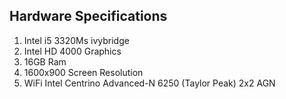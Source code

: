 ## Hardware Specifications
1. Intel i5 3320Ms ivybridge
2. Intel HD 4000 Graphics
3. 16GB Ram
4. 1600x900 Screen Resolution 
5. WiFi Intel Centrino Advanced-N 6250 (Taylor Peak) 2x2 AGN
